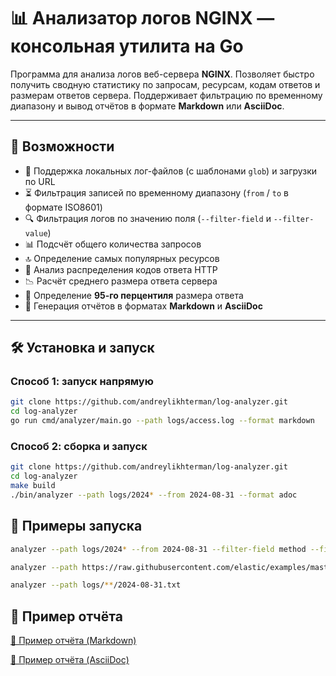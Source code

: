 # 📊 Анализатор логов NGINX — консольная утилита на Go

Программа для анализа логов веб-сервера **NGINX**. Позволяет быстро получить сводную статистику по запросам, ресурсам, кодам ответов и размерам ответов сервера. Поддерживает фильтрацию по временному диапазону и вывод отчётов в формате **Markdown** или **AsciiDoc**.

---

## 🧩 Возможности
- 📂 Поддержка локальных лог-файлов (с шаблонами `glob`) и загрузки по URL
- ⏳ Фильтрация записей по временному диапазону (`from` / `to` в формате ISO8601)
- 🔍 Фильтрация логов по значению поля (`--filter-field` и `--filter-value`)
- 📊 Подсчёт общего количества запросов
- 🔝 Определение самых популярных ресурсов
- 📡 Анализ распределения кодов ответа HTTP
- 📉 Расчёт среднего размера ответа сервера
- 📐 Определение **95-го перцентиля** размера ответа
- 📝 Генерация отчётов в форматах **Markdown** и **AsciiDoc**

---

## 🛠 Установка и запуск

### Способ 1: запуск напрямую
```bash
git clone https://github.com/andreylikhterman/log-analyzer.git
cd log-analyzer
go run cmd/analyzer/main.go --path logs/access.log --format markdown
```

### Способ 2: сборка и запуск
```bash
git clone https://github.com/andreylikhterman/log-analyzer.git
cd log-analyzer
make build
./bin/analyzer --path logs/2024* --from 2024-08-31 --format adoc
```

## 📸 Примеры запуска
```bash
analyzer --path logs/2024* --from 2024-08-31 --filter-field method --filter-value "GET"
```
```bash
analyzer --path https://raw.githubusercontent.com/elastic/examples/master/Common%20Data%20Formats/nginx_logs/nginx_logs --format adoc
```
```bash
analyzer --path logs/**/2024-08-31.txt
```

## 📑 Пример отчёта

[📄 Пример отчёта (Markdown)](assets/analyze.md)

[📄 Пример отчёта (AsciiDoc)](assets/analyze.adoc)
